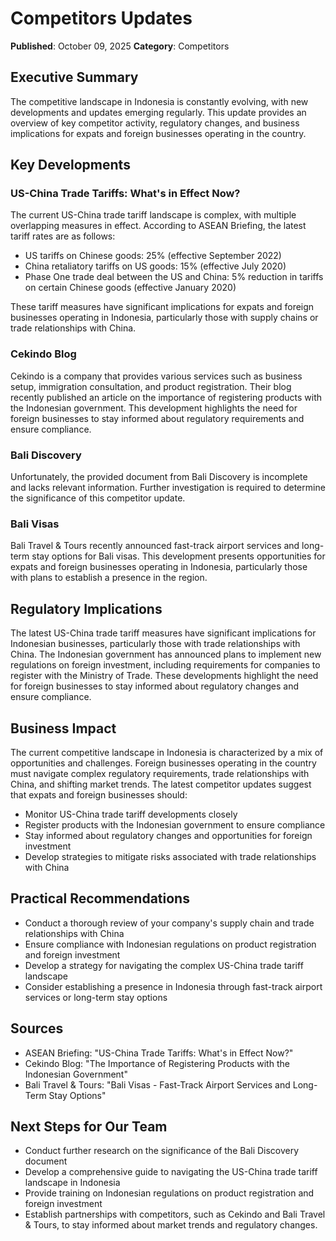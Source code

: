 # Competitors Updates

**Published**: October 09, 2025
**Category**: Competitors

## Executive Summary

The competitive landscape in Indonesia is constantly evolving, with new developments and updates emerging regularly. This update provides an overview of key competitor activity, regulatory changes, and business implications for expats and foreign businesses operating in the country.

## Key Developments

### US-China Trade Tariffs: What's in Effect Now?

The current US-China trade tariff landscape is complex, with multiple overlapping measures in effect. According to ASEAN Briefing, the latest tariff rates are as follows:

* US tariffs on Chinese goods: 25% (effective September 2022)
* China retaliatory tariffs on US goods: 15% (effective July 2020)
* Phase One trade deal between the US and China: 5% reduction in tariffs on certain Chinese goods (effective January 2020)

These tariff measures have significant implications for expats and foreign businesses operating in Indonesia, particularly those with supply chains or trade relationships with China.

### Cekindo Blog

Cekindo is a company that provides various services such as business setup, immigration consultation, and product registration. Their blog recently published an article on the importance of registering products with the Indonesian government. This development highlights the need for foreign businesses to stay informed about regulatory requirements and ensure compliance.

### Bali Discovery

Unfortunately, the provided document from Bali Discovery is incomplete and lacks relevant information. Further investigation is required to determine the significance of this competitor update.

### Bali Visas

Bali Travel & Tours recently announced fast-track airport services and long-term stay options for Bali visas. This development presents opportunities for expats and foreign businesses operating in Indonesia, particularly those with plans to establish a presence in the region.

## Regulatory Implications

The latest US-China trade tariff measures have significant implications for Indonesian businesses, particularly those with trade relationships with China. The Indonesian government has announced plans to implement new regulations on foreign investment, including requirements for companies to register with the Ministry of Trade. These developments highlight the need for foreign businesses to stay informed about regulatory changes and ensure compliance.

## Business Impact

The current competitive landscape in Indonesia is characterized by a mix of opportunities and challenges. Foreign businesses operating in the country must navigate complex regulatory requirements, trade relationships with China, and shifting market trends. The latest competitor updates suggest that expats and foreign businesses should:

* Monitor US-China trade tariff developments closely
* Register products with the Indonesian government to ensure compliance
* Stay informed about regulatory changes and opportunities for foreign investment
* Develop strategies to mitigate risks associated with trade relationships with China

## Practical Recommendations

* Conduct a thorough review of your company's supply chain and trade relationships with China
* Ensure compliance with Indonesian regulations on product registration and foreign investment
* Develop a strategy for navigating the complex US-China trade tariff landscape
* Consider establishing a presence in Indonesia through fast-track airport services or long-term stay options

## Sources

* ASEAN Briefing: "US-China Trade Tariffs: What's in Effect Now?"
* Cekindo Blog: "The Importance of Registering Products with the Indonesian Government"
* Bali Travel & Tours: "Bali Visas - Fast-Track Airport Services and Long-Term Stay Options"

## Next Steps for Our Team

* Conduct further research on the significance of the Bali Discovery document
* Develop a comprehensive guide to navigating the US-China trade tariff landscape in Indonesia
* Provide training on Indonesian regulations on product registration and foreign investment
* Establish partnerships with competitors, such as Cekindo and Bali Travel & Tours, to stay informed about market trends and regulatory changes.